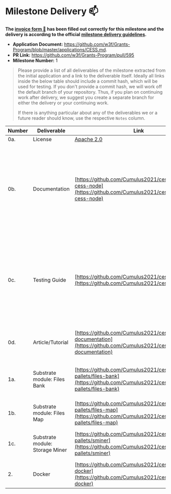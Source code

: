 # Milestone Delivery :mailbox:

**The [invoice form :pencil:](https://docs.google.com/forms/d/e/1FAIpQLSfmNYaoCgrxyhzgoKQ0ynQvnNRoTmgApz9NrMp-hd8mhIiO0A/viewform) has been filled out correctly for this milestone and the delivery is according to the official [milestone delivery guidelines](https://github.com/w3f/Grants-Program/blob/master/docs/milestone-deliverables-guidelines.md).**  

* **Application Document:** https://github.com/w3f/Grants-Program/blob/master/applications/CESS.md. 
* **PR Link:** https://github.com/w3f/Grants-Program/pull/595
* **Milestone Number:** 1

> Please provide a list of all deliverables of the milestone extracted from the initial application and a link to the deliverable itself. Ideally all links inside the below table should include a commit hash, which will be used for testing. If you don't provide a commit hash, we will work off the default branch of your repository. Thus, if you plan on continuing work after delivery, we suggest you create a separate branch for either the delivery or your continuing work. 
>
> If there is anything particular about any of the deliverables we or a future reader should know, use the respective `Notes` column.

| Number | Deliverable                     | Link                                                         | Notes                                                        |
| ------ | ------------------------------- | ------------------------------------------------------------ | ------------------------------------------------------------ |
| 0a.    | License                         | [Apache 2.0](https://github.com/Cumulus2021/cess/blob/main/LICENSE) |                                                              |
| 0b.    | Documentation                   | [https://github.com/Cumulus2021/cess#run-the-cess-node](https://github.com/Cumulus2021/cess#run-the-cess-node) | Basic tutorial that explains how a user can running substrate to join CESS network and support storage service (planned to be fulfilled in the delivery 2). |
| 0c.    | Testing Guide                   | [https://github.com/Cumulus2021/cess#run-tests](https://github.com/Cumulus2021/cess#run-tests) | Core functions in pallets are covered by unit tests to ensure functionality and robustness. Tests can be run in the docker container also. |
| 0d.    | Article/Tutorial                | [https://github.com/Cumulus2021/cess#module-documentation](https://github.com/Cumulus2021/cess#module-documentation) | A tutorial that explains the work done as part of the grant. |
| 1a.    | Substrate module: Files Bank    | [https://github.com/Cumulus2021/cess/tree/main/c-pallets/files-bank](https://github.com/Cumulus2021/cess/tree/main/c-pallets/files-bank) | Contains operations related info of files on multi-direction. |
| 1b.    | Substrate module: Files Map     | [https://github.com/Cumulus2021/cess/tree/main/c-pallets/files-map](https://github.com/Cumulus2021/cess/tree/main/c-pallets/files-map) | Management to stored file routing.                           |
| 1c.    | Substrate module: Storage Miner | [https://github.com/Cumulus2021/cess/tree/main/c-pallets/sminer](https://github.com/Cumulus2021/cess/tree/main/c-pallets/sminer) | Contains operations related storage miners.                  |
| 2.     | Docker                          | [https://github.com/Cumulus2021/cess#run-in-docker](https://github.com/Cumulus2021/cess#run-in-docker) |                                                              |

